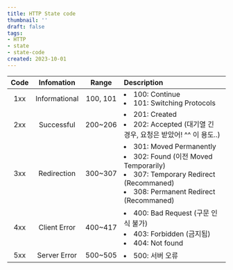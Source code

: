 ```yaml
---
title: HTTP State code
thumbnail: ''
draft: false
tags:
- HTTP
- state
- state-code
created: 2023-10-01
---
```


|Code|Infomation|Range|Description|
|:--:|:--------:|:---:|:----------|
|1xx|Informational|100, 101|<li>100: Continue </li> <li> 101: Switching Protocols </li>|
|2xx|Successful|200~206|<li> 201: Created </li> <li> 202: Accepted  (대기열 긴 경우, 요청은 받았어! ^^ 이 용도..) </li>|
|3xx|Redirection|300~307|<li> 301: Moved Permanently</li> <li> 302: Found (이전 Moved Temporarily) </li> <li> 307: Temporary Redirect (Recommaned)</li> <li> 308: Permanent Redirect (Recommaned)</li>|
|4xx|Client Error|400~417|<li> 400: Bad Request (구문 인식 불가)</li>  <li> 403: Forbidden (금지됨) </li> <li> 404: Not found </li>|
|5xx|Server Error|500~505|<li> 500: 서버 오류</li>|
